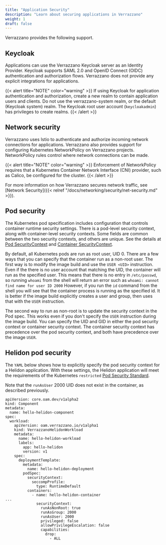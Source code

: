 ```yaml
---
title: "Application Security"
description: "Learn about securing applications in Verrazzano"
weight: 1
draft: false
---
```


Verrazzano provides the following support.

## Keycloak

Applications can use the Verrazzano Keycloak server as an Identity Provider. Keycloak supports SAML 2.0 and OpenID Connect (OIDC) authentication and authorization flows. Verrazzano does not provide any explicit integrations for applications.

{{< alert title="NOTE" color="warning" >}}
If using Keycloak for application authentication and authorization, create a new realm to contain application users and clients. Do not use the verrazzano-system realm, or the default (Keycloak system) realm. The Keycloak root user account (`keycloakadmin`) has privileges to create realms.
{{< /alert >}}

## Network security

Verrazzano uses Istio to authenticate and authorize incoming network connections for applications. Verrazzano also provides support for configuring Kubernetes NetworkPolicy on Verrazzano projects. NetworkPolicy rules control where network connections can be made.

{{< alert title="NOTE" color="warning" >}}
Enforcement of NetworkPolicy requires that a Kubernetes Container Network Interface (CNI) provider, such as Calico, be configured for the cluster.
{{< /alert >}}

For more information on how Verrazzano secures network traffic, see [Network Security]({{< relref "/docs/networking/security/net-security.md" >}}).

## Pod security
The Kubernetes pod specification includes configuration that controls container runtime security settings.  There is a pod-level security context, 
along with container-level security contexts.  Some fields are common between the two security contexts, and others are unique.  See the 
details at [Pod SecurityContext](https://kubernetes.io/docs/reference/generated/kubernetes-api/v1.19/#podsecuritycontext-v1-core) and
[Container SecurityContext](https://kubernetes.io/docs/reference/generated/kubernetes-api/v1.19/#securitycontext-v1-core).

By default, all Kubernetes pods are run as root user, UID 0.  There are a few ways that you can specify that the container run as a non-root user.
The first way is to modify the image build and use the `USER <UID>` instruction.  Even if the there is no user account that matching the UID, the container
will run as the specified user.  This means that there is no entry in `/etc/passwd`,
so running `whoami` from the shell will return an error such as `whoami: cannot find name for user ID 2000`
However, if you run the `id` command from the shell you will see that the container process is running as the specified id.
It is better if the image build explicitly creates a user and group, then uses that with the `USER` instruction.

The second way to run as non-root is to update the security context in the Pod spec.  This works even if you don't specify the `USER` instruction during
the image build.  You can specify the UID and GID in either the pod security context or container security context.  The container security context 
has precedence over the pod security context, and both have precedence over the image `USER`.

## Helidon pod security

The `YAML` below shows how to explicitly specify the pod security context for a Helidon application.  With these settings, 
the Helidon application will meet the requirements of the Kubernetes `restricted` [Pod Security Standard](https://kubernetes.io/docs/concepts/security/pod-security-standards/).  

Note that the `runAsUser` 2000 UID does not exist in the container, as described previously.
```
apiVersion: core.oam.dev/v1alpha2
kind: Component
metadata:
  name: hello-helidon-component
spec:
  workload:
    apiVersion: oam.verrazzano.io/v1alpha1
    kind: VerrazzanoHelidonWorkload
    metadata:
      name: hello-helidon-workload
      labels:
        app: hello-helidon
        version: v1
    spec:
      deploymentTemplate:
        metadata:
          name: hello-helidon-deployment
        podSpec:
          securityContext:
            seccompProfile:
              type: RuntimeDefault
          containers:
            - name: hello-helidon-container
...
              securityContext:
                runAsNonRoot: true
                runAsGroup: 2000
                runAsUser: 2000
                privileged: false
                allowPrivilegeEscalation: false
                capabilities:
                  drop:
                    - ALL
```

